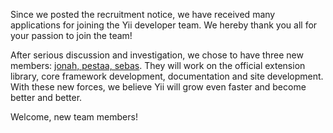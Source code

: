 Since we posted the recruitment notice, we have received many applications for joining the Yii developer team. We hereby thank you all for your passion to join the team!

After serious discussion and investigation, we chose to have three new members: [jonah, pestaa, sebas](http://www.yiiframework.com/about). They will work on the official extension library, core framework development, documentation and site development. With these new forces, we believe Yii will grow even faster and become better and better.

Welcome, new team members!